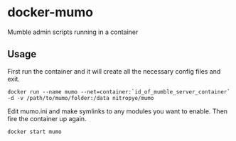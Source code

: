 # docker-mumo
Mumble admin scripts running in a container

## Usage
First run the container and it will create all the necessary config files and exit.
```
docker run --name mumo --net=container:`id_of_mumble_server_container` -d -v /path/to/mumo/folder:/data nitropye/mumo
```
Edit mumo.ini and make symlinks to any modules you want to enable. Then fire the container up again.
```
docker start mumo
```
